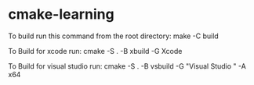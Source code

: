 # cmake-learning

To build run this command from the root directory:
make -C build

To Build for xcode run:
cmake -S . -B xbuild -G Xcode

To Build for visual studio run:
cmake -S . -B vsbuild -G "Visual Studio <version> <year>" -A x64
